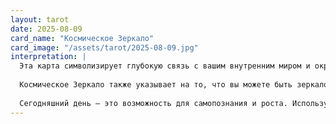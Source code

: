 ```yaml
---
layout: tarot
date: 2025-08-09
card_name: "Космическое Зеркало"
card_image: "/assets/tarot/2025-08-09.jpg"
interpretation: |
  Эта карта символизирует глубокую связь с вашим внутренним миром и окружающей реальностью. Она приглашает вас заглянуть в свое «я» и увидеть отражение своих истинных желаний и эмоций. Сегодня вы можете столкнуться с ситуациями, которые заставят вас задуматься о своих целях и мечтах. Возможно, вам стоит провести время в размышлениях, медитации или даже записать свои мысли в дневник. Это поможет вам лучше понять свои чувства и желания.
  
  Космическое Зеркало также указывает на то, что вы можете быть зеркалом для других. Ваши действия и эмоции могут отражаться в окружающих, и это может привести к интересным открытиям о том, как вы воспринимаетесь. Подумайте, как ваше поведение влияет на людей вокруг вас. Возможно, вы сможете внести позитивные изменения в свои отношения, просто осознав, как ваше внутреннее состояние влияет на окружающих.
  
  Сегодняшний день — это возможность для самопознания и роста. Используйте его для того, чтобы глубже понять свои чувства и желания, а также для того, чтобы наладить гармонию в своих отношениях с окружающими. Помните, что все, что вы видите в других, может быть отражением вас самих. Откройте свое сердце и ум для новых возможностей и осознаний.
---
```

